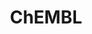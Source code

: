 ---
layout: default
bigquery: https://console.cloud.google.com/bigquery?p=patents-public-data&d=ebi_chembl&page=dataset
citation: '"The ChEMBL database in 2017." Anna Gaulton, Anne Hersey, Michał Nowotka,
  A Patrícia Bento, Jon Chambers, David Mendez, Prudence Mutowo, Francis Atkinson,
  Louisa J Bellis, Elena Cibrián-Uhalte, Mark Davies, Nathan Dedman, Anneli Karlsson,
  María Paula Magariños, John P Overington, George Papadatos, Ines Smit, Andrew R
  Leach Nucleic acids Research (2017) 45 (Database Issue), D945-D954'
contributors: European Bioinformatics Institute
cost: None
description: ChEMBL Data is a manually curated database of small molecules used in
  drug discovery, including information about existing patented drugs.
documentation: 'schema: https://www.ebi.ac.uk/chembl/db_schema


  '
last_edit: Mon, 04 Apr 2022 19:07:30 GMT
location: https://console.cloud.google.com/marketplace/product/google_patents_public_datasets/chembl
maintained_by: EMBL-EBI, an outstation of European Molecular Biology Laboratory
related_publications: '

  ChEMBL: towards direct deposition of bioassay data.


  Mendez D, Gaulton A, Bento AP, Chambers J, De Veij M, Félix E, Magariños MP, Mosquera
  JF, Mutowo P, Nowotka M, Gordillo-Marañón M, Hunter F, Junco L, Mugumbate G, Rodriguez-Lopez
  M, Atkinson F, Bosc N, Radoux CJ, Segura-Cabrera A, Hersey A, Leach AR.


  — Nucleic Acids Res. 2019; 47(D1):D930-D940. doi: 10.1093/nar/gky1075

  '
schema_fields: '[''domain_id'', ''aspect'', ''warning_class'', ''updated_on'', ''result_flag'',
  ''ro3_pass'', ''path'', ''parent_type'', ''published_units'', ''bao_id'', ''level1_description'',
  ''definition'', ''frac_class_id'', ''first_approval'', ''set_name'', ''molsyn_id'',
  ''subgroup'', ''issue'', ''alert_name'', ''level1'', ''inorganic_flag'', ''biocomp_id'',
  ''src_assay_id'', ''patent_id'', ''ref_type'', ''level2'', ''actsm_id'', ''met_id'',
  ''published_relation'', ''hbd'', ''natural_product'', ''applicant_full_name'', ''oral'',
  ''site_id'', ''drug_record_id'', ''creation_date'', ''ref_id'', ''availability_type'',
  ''drugind_id'', ''l8'', ''route'', ''black_box_warning'', ''smid'', ''relationship_type'',
  ''compound_key'', ''protclasssyn_id'', ''protein_class_synonym'', ''drug_product_flag'',
  ''mec_id'', ''country'', ''label'', ''short_name'', ''assay_subcellular_fraction'',
  ''cx_most_apka'', ''start_position'', ''compd_id'', ''le'', ''src_description'',
  ''irac_code'', ''mw_freebase'', ''usan_year'', ''relationship_desc'', ''assay_tax_id'',
  ''max_phase'', ''version'', ''cx_most_bpka'', ''warning_id'', ''doi'', ''confidence'',
  ''chembl_id'', ''num_ro5_violations'', ''synonyms'', ''who_extra'', ''published_type'',
  ''level4_description'', ''clo_id'', ''therapeutic_flag'', ''action_type'', ''assay_type'',
  ''protein_class_desc'', ''pathway_key'', ''title'', ''alert_id'', ''prod_pat_id'',
  ''acd_most_apka'', ''prediction_method'', ''assay_organism'', ''acd_most_bpka'',
  ''syn_type'', ''withdrawn_class'', ''authors'', ''warning_year'', ''dosed_ingredient'',
  ''parameter_value'', ''alert_set_id'', ''canonical_smiles'', ''ddd_value'', ''status'',
  ''comp_go_id'', ''publication_number'', ''assay_desc'', ''mc_tax_id'', ''standard_upper_value'',
  ''patent_expire_date'', ''chirality'', ''relationship'', ''num_lipinski_ro5_violations'',
  ''efo_term'', ''usan_stem'', ''go_id'', ''mesh_id'', ''assay_strain'', ''ridx'',
  ''usan_stem_id'', ''heavy_atoms'', ''enzyme_name'', ''orig_description'', ''doc_type'',
  ''pref_name'', ''std_act_id'', ''topical'', ''volume'', ''substrate_record_id'',
  ''level4'', ''log_id'', ''bao_endpoint'', ''hbd_lipinski'', ''first_page'', ''withdrawn_flag'',
  ''domain_name'', ''met_conversion'', ''site_name'', ''strength'', ''sitecomp_id'',
  ''cell_id'', ''ddd_units'', ''parameter_type'', ''target_type'', ''tid'', ''homologue'',
  ''cell_source_tissue'', ''cl_lincs_id'', ''caloha_id'', ''standard_type'', ''indication_class'',
  ''indref_id'', ''mol_hrac_id'', ''oc_id'', ''acd_logp'', ''assay_class_id'', ''company'',
  ''downgraded'', ''approval_date'', ''l7'', ''stat'', ''sequence'', ''num_alerts'',
  ''standard_inchi_key'', ''bei'', ''comments'', ''mc_organism'', ''acd_logd'', ''warnref_id'',
  ''warning_type'', ''src_short_name'', ''usan_substem'', ''source'', ''standard_relation'',
  ''activity_count'', ''who_name'', ''cx_logd'', ''disease_efficacy'', ''rtb'', ''warning_country'',
  ''mesh_heading'', ''stem'', ''binding_site_comment'', ''l1'', ''l4'', ''efo_id'',
  ''mw_monoisotopic'', ''entity_type'', ''cx_logp'', ''assay_param_id'', ''standard_flag'',
  ''tissue_id'', ''comp_class_id'', ''ap_id'', ''rgid'', ''level3'', ''l6'', ''toid'',
  ''met_comment'', ''ddd_admr'', ''usan_stem_definition'', ''drug_substance_flag'',
  ''co_stem_id'', ''aromatic_rings'', ''units'', ''class_type'', ''mc_target_type'',
  ''activity_id'', ''last_page'', ''level2_description'', ''abstract'', ''ass_cls_map_id'',
  ''parent_id'', ''standard_inchi'', ''stem_class'', ''species_group_flag'', ''pubmed_id'',
  ''annotation'', ''dosage_form'', ''organism'', ''target_mapping'', ''curated_by'',
  ''activity_comment'', ''frac_code'', ''compsyn_id'', ''atc_code'', ''patent_use_code'',
  ''job_id'', ''mechanism_of_action'', ''tax_id'', ''innovator_company'', ''parent_go_id'',
  ''mol_irac_id'', ''class_level'', ''research_stem'', ''l5'', ''component_id'', ''hrac_code'',
  ''lle'', ''related_tid'', ''protein_class_id'', ''curation_comment'', ''cidx'',
  ''mechanism_comment'', ''sei'', ''pchembl_value'', ''entity_id'', ''withdrawn_country'',
  ''variant_id'', ''component_type'', ''withdrawn_reason'', ''last_active'', ''assay_tissue'',
  ''cpd_str_alert_id'', ''src_id'', ''l2'', ''standard_units'', ''ddd_id'', ''tbl'',
  ''mc_target_accession'', ''molfile'', ''updated_by'', ''mecref_id'', ''sequence_md5sum'',
  ''molregno'', ''polymer_flag'', ''data_validity_comment'', ''pathway_id'', ''domain_description'',
  ''targcomp_id'', ''direct_interaction'', ''chebi_par_id'', ''priority'', ''ref_url'',
  ''metref_id'', ''parenteral'', ''upper_value'', ''nda_type'', ''site_residues'',
  ''ddd_comment'', ''full_molformula'', ''target_desc'', ''ingredient'', ''helm_notation'',
  ''previous_company'', ''prodrug'', ''record_id'', ''cell_description'', ''alogp'',
  ''hba'', ''uo_units'', ''cell_name'', ''mol_frac_id'', ''metabolite_record_id'',
  ''molecular_mechanism'', ''withdrawn_year'', ''active_molregno'', ''assay_cell_type'',
  ''journal'', ''active_ingredient'', ''normal_range_min'', ''year'', ''type'', ''trade_name'',
  ''enzyme_tid'', ''component_synonym'', ''end_position'', ''patent_no'', ''as_id'',
  ''tid_fixed'', ''description'', ''assay_test_type'', ''level5'', ''product_id'',
  ''compound_name'', ''bao_format'', ''uberon_id'', ''source_domain_id'', ''molecular_species'',
  ''relation'', ''submission_date'', ''text_value'', ''irac_class_id'', ''doc_id'',
  ''qed_weighted'', ''bto_id'', ''full_mwt'', ''level3_description'', ''mutation'',
  ''structure_type'', ''cellosaurus_id'', ''domain_type'', ''smarts'', ''db_version'',
  ''psa'', ''warning_description'', ''hrac_class_id'', ''src_compound_id'', ''cell_source_tax_id'',
  ''l3'', ''assay_id'', ''delist_flag'', ''accession'', ''targrel_id'', ''isoform'',
  ''molecule_type'', ''max_phase_for_ind'', ''cell_source_organism'', ''aidx'', ''db_source'',
  ''major_class'', ''qudt_units'', ''predbind_id'', ''formulation_id'', ''cell_ontology_id'',
  ''standard_text_value'', ''mc_target_name'', ''selectivity_comment'', ''first_in_class'',
  ''published_value'', ''res_stem_id'', ''idx'', ''name'', ''mol_atc_id'', ''potential_duplicate'',
  ''parent_molregno'', ''assay_category'', ''confidence_score'', ''ad_type'', ''standard_value'',
  ''hba_lipinski'', ''value'', ''normal_range_max'', ''assay_source'']'
shortname: chembl
tags:
- biotechnology
- health
- chemical
- bioinformatics
- medical
terms_of_use: CC BY-SA 3.0
title: ChEMBL
uuid: e232a192-965c-4ec9-904c-155b6dfe56c5
---